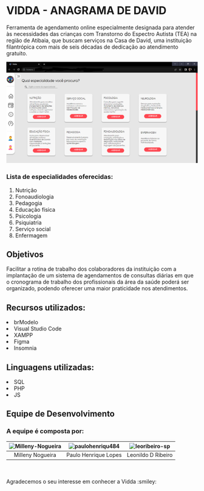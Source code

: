 # VIDDA - ANAGRAMA DE DAVID
Ferramenta de agendamento online especialmente designada para atender às necessidades das crianças com Transtorno do Espectro Autista (TEA) na região de Atibaia, que buscam serviços na Casa de David, uma instituição filantrópica com mais de seis décadas de dedicação ao atendimento gratuito. 

![image](src/images/site_imagem.png)

<h3>Lista de especialidades oferecidas:</h3>
<ol>
  <li>Nutrição</li>
  <li>Fonoaudiologia</li>
  <li>Pedagogia</li>
  <li>Educação física</li>
  <li>Psicologia</li>
  <li>Psiquiatria</li>
  <li>Serviço social</li>
  <li>Enfermagem</li>
</ol>

## Objetivos
Facilitar a rotina de trabalho dos colaboradores da instituição com a implantação de um sistema de agendamentos de consultas diárias em que o cronograma de trabalho dos profissionais da área da saúde poderá ser organizado, podendo oferecer uma maior praticidade nos atendimentos.

<h2>Recursos utilizados:</h2>
<li>brModelo</li>
<li>Visual Studio Code</li>
<li>XAMPP</li>
<li>Figma</li>
<li>Insomnia</li>

<h2>Linguagens utilizadas:</h2>
<li>SQL</li>
<li>PHP</li>
<li>JS</li>

## Equipe de Desenvolvimento
<h3>A equipe é composta por:</h3>

| ![Milleny-Nogueira](https://avatars.githubusercontent.com/u/98055313?v=4) | ![paulohenriqu484](https://avatars.githubusercontent.com/u/145073060?v=4)          | ![leoribeiro-sp](https://avatars.githubusercontent.com/u/145595945?v=4)           | 
| :---------------------------------------------------------------------:   | :--------------------------------------------------------------------------------: | :-------------------------------------------------------------------------------: | 
|                            Milleny Nogueira                               |                                Paulo Henrique Lopes                                |                                  Leonildo D Ribeiro                               |                          

<br/>
<br/>
Agradecemos o seu interesse em conhecer a Vidda :smiley:
